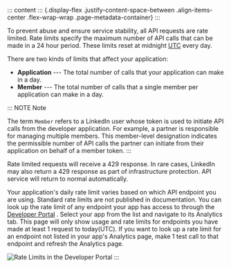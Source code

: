 ::: content
::: {.display-flex .justify-content-space-between .align-items-center .flex-wrap-wrap .page-metadata-container}
:::

To prevent abuse and ensure service stability, all API requests are rate
limited. Rate limits specify the maximum number of API calls that can be
made in a 24 hour period. These limits reset at midnight
[UTC](https://en.wikipedia.org/wiki/Coordinated_Universal_Time) every
day.

There are two kinds of limits that affect your application:

-   **Application** --- The total number of calls that your application
    can make in a day.
-   **Member** --- The total number of calls that a single member per
    application can make in a day.

::: NOTE
Note

The term ` Member ` refers to a LinkedIn user whose token is used to
initiate API calls from the developer application. For example, a
partner is responsible for managing multiple members. This member-level
designation indicates the permissible number of API calls the partner
can initiate from their application on behalf of a member token.
:::

Rate limited requests will receive a 429 response. In rare cases,
LinkedIn may also return a 429 response as part of infrastructure
protection. API service will return to normal automatically.

Your application\'s daily rate limit varies based on which API endpoint
you are using. Standard rate limits are not published in documentation.
You can look up the rate limit of any endpoint your app has access to
through the [Developer Portal](https://www.linkedin.com/developers/apps)
. Select your app from the list and navigate to its Analytics tab. This
page will only show usage and rate limits for endpoints you have made at
least 1 request to today(UTC). If you want to look up a rate limit for
an endpoint not listed in your app\'s Analytics page, make 1 test call
to that endpoint and refresh the Analytics page.

![Rate Limits in the Developer
Portal](../../../api-guide/media/dev-portal-rate-limit.png)
:::
